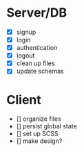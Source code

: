 # Server/DB

- [x] signup
- [x] login
- [x] authentication
- [x] logout
- [x] clean up files
- [x] update schemas

# Client

- [] organize files
- [] persist global state
- [] set up SCSS
- [] make design?
